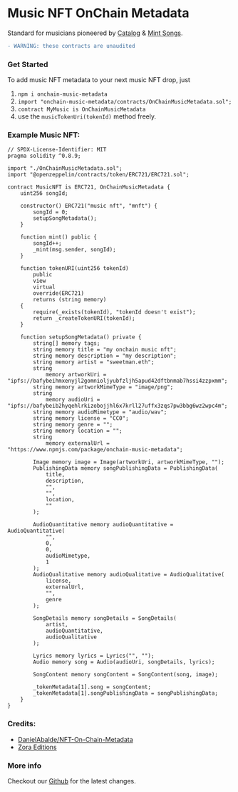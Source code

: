 # Music NFT OnChain Metadata

Standard for musicians pioneered by [Catalog](https://beta.catalog.works/) & [Mint Songs](https://zora.co/collections/0x2B5426A5B98a3E366230ebA9f95a24f09Ae4a584/93).

```diff
- WARNING: these contracts are unaudited
```

### Get Started

To add music NFT metadata to your next music NFT drop, just

1. `npm i onchain-music-metadata`
2. `import "onchain-music-metadata/contracts/OnChainMusicMetadata.sol";`
3. `contract MyMusic is OnChainMusicMetadata`
4. use the `musicTokenUri(tokenId)` method freely.

### Example Music NFT:

```
// SPDX-License-Identifier: MIT
pragma solidity ^0.8.9;

import "./OnChainMusicMetadata.sol";
import "@openzeppelin/contracts/token/ERC721/ERC721.sol";

contract MusicNFT is ERC721, OnChainMusicMetadata {
    uint256 songId;

    constructor() ERC721("music nft", "mnft") {
        songId = 0;
        setupSongMetadata();
    }

    function mint() public {
        songId++;
        _mint(msg.sender, songId);
    }

    function tokenURI(uint256 tokenId)
        public
        view
        virtual
        override(ERC721)
        returns (string memory)
    {
        require(_exists(tokenId), "tokenId doesn't exist");
        return _createTokenURI(tokenId);
    }

    function setupSongMetadata() private {
        string[] memory tags;
        string memory title = "my onchain music nft";
        string memory description = "my description";
        string memory artist = "sweetman.eth";
        string
            memory artworkUri = "ipfs://bafybeihmxenyjl2gomnioljyubfzljh5apud42dftbnmab7hssi4zzpxmm";
        string memory artworkMimeType = "image/png";
        string
            memory audioUri = "ipfs://bafybeib2hyqehlrkizobojjhl6x7krll27uffx3zqs7pw3bbg6wz2wpc4m";
        string memory audioMimetype = "audio/wav";
        string memory license = "CC0";
        string memory genre = "";
        string memory location = "";
        string
            memory externalUrl = "https://www.npmjs.com/package/onchain-music-metadata";

        Image memory image = Image(artworkUri, artworkMimeType, "");
        PublishingData memory songPublishingData = PublishingData(
            title,
            description,
            "",
            "",
            location,
            ""
        );

        AudioQuantitative memory audioQuantitative = AudioQuantitative(
            "",
            0,
            0,
            audioMimetype,
            1
        );
        AudioQualitative memory audioQualitative = AudioQualitative(
            license,
            externalUrl,
            "",
            genre
        );

        SongDetails memory songDetails = SongDetails(
            artist,
            audioQuantitative,
            audioQualitative
        );

        Lyrics memory lyrics = Lyrics("", "");
        Audio memory song = Audio(audioUri, songDetails, lyrics);

        SongContent memory songContent = SongContent(song, image);

        _tokenMetadata[1].song = songContent;
        _tokenMetadata[1].songPublishingData = songPublishingData;
    }
}

```

### Credits:

- [DanielAbalde/NFT-On-Chain-Metadata](https://github.com/DanielAbalde/NFT-On-Chain-Metadata)
- [Zora Editions](https://github.com/ourzora/zora-drops-contracts/blob/main/src/metadata/EditionMetadataRenderer.sol)

### More info

Checkout our [Github](https://github.com/SweetmanTech/Onchain-Music-Metadata) for the latest changes.
